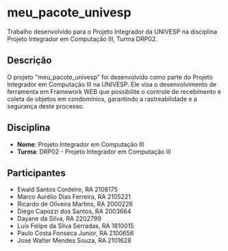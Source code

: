 # meu_pacote_univesp

Trabalho desenvolvido para o Projeto Integrador da UNIVESP na disciplina Projeto Integrador em Computação III, Turma DRP02.

## Descrição

O projeto "meu_pacote_univesp" foi desenvolvido como parte do Projeto Integrador em Computação III na UNIVESP. Ele visa o desenvolvimento de ferramenta em Framework WEB que possibilite o controle de recebimento e coleta de objetos em condomínios, garantindo a rastreabilidade e a segurança deste processo.

## Disciplina

- **Nome**: Projeto Integrador em Computação III
- **Turma**: DRP02 - Projeto Integrador em Computação III

## Participantes

- Ewald Santos Cordeiro, RA 2108175
- Marco Aurélio Dias Ferreira, RA 2105221
- Ricardo de Oliveira Martins, RA 2000226
- Diego Capozzi dos Santos, RA 2003664
- Dayane da Silva, RA 2202799
- Luis Felipe da Silva Serradas, RA 1810015
- Paulo Costa Fonseca Junior, RA 2100656
- José Walter Mendes Souza, RA 2101628
